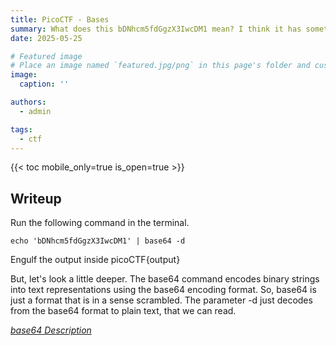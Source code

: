 ```yaml
---
title: PicoCTF - Bases
summary: What does this bDNhcm5fdGgzX3IwcDM1 mean? I think it has something to do with bases.
date: 2025-05-25

# Featured image
# Place an image named `featured.jpg/png` in this page's folder and customize its options here.
image:
  caption: ''

authors:
  - admin

tags:
  - ctf
---
```


{{< toc mobile_only=true is_open=true >}}

## Writeup

Run the following command in the terminal.

```shell
echo 'bDNhcm5fdGgzX3IwcDM1' | base64 -d
```

Engulf the output inside picoCTF{output}

But, let's look a little deeper. The base64 command encodes binary strings into text representations using the base64 encoding format. So, base64 is just a format that is in a sense scrambled. The parameter -d just decodes from the base64 format to plain text, that we can read.

[_base64 Description_](https://docs.oracle.com/cd/E19623-01/820-6171/base64.html)